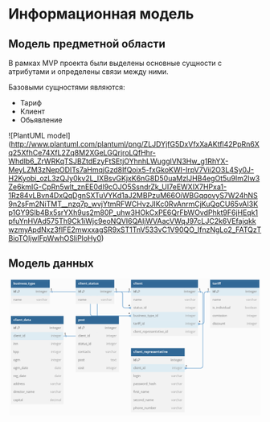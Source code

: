 # Информационная модель

## Модель предметной области

В рамках MVP проекта были выделены основные сущности с атрибутами и определены связи между ними.

Базовыми сущностями являются:

- Тариф
- Клиент
- Обьявление

![PlantUML model] (http://www.plantuml.com/plantuml/png/ZLJDYjfG5DxVfxXaAKtfl42PpRn6Xq25XfhCe74XfL2Zq8M2XGeLGQrjroLQfHhr-Whdlb6_ZrWRKqTSJBZtdEzyFtSEtjOYhnhLWugglVN3Hw_g1RhYX-MeyLZM3zNepODITs7aHmqjGzd8IfQoix5-fxGkoKWI-IrpV7Vii2O3L4Sy0J-H2Kyobi_ozL3zQJy0kv2L_IXBsvGKjxK6nG8D50uaMzlJHB4egOt5u9Im2Iw3Ze6kmIG-CpRn5wlt_znEE0dI9cOJO5SsndrZk_UI7eEWXIX7HPxa1-1Rz84vLBvn4DxQqDgnSXTuVYKd1aJ2MBPzuM66OiWBGqqovyS7W24hNS9n2sFm2NiTMT__nzq7p_wvjYtmRFWCHvzJIKc0RvAnrmCjKuQqCU65vAI3Kp1GY9Slb4Bx5srYXh9us2m80P_uhw3HOkCxPE6QrFbWOvdPhkt9F6jHEqk1pfuYnHVAd575Th9Ck1iWjc9eoNQVI6QAIjWVAacVWqJ97cLJC2k6VEfajqkkwzmyApdNxz3flFE2mwxxagSR9xST1TnV533vC1V90QO_IfnzNgLo2_FATQzTBioTOIjwlFpWwhOSliPloHy0)

## Модель данных

<p align="center">
    <img width="500" align="center" src="https://raw.githubusercontent.com/geksogen/TZ_SA_/master/SRS/diagrams/data_model.PNG" alt="demo"/>
</p>